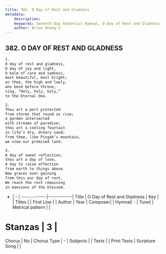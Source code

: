```yaml
---
title: 382. O Day of Rest and Gladness
metadata:
    description: 
    keywords: Seventh Day Adventist Hymnal, O Day of Rest and Gladness, , 
    author: Brian Onang'o
---
```



## 382. O DAY OF REST AND GLADNESS

```txt
1.
O day of rest and gladness,
O day of joy and light,
O balm of care and sadness,
most beautiful, most bright;
on thee, the high and lowly,
who bend before throne,
sing, “Holy, holy, holy,”
to the Eternal One.

2.
Thou art a port protected
from storms that round us rise;
a garden intersected
with streams of paradise;
thou art a cooling fountain
in life’s dry, dreary sand;
from thee, like Pisgah’s mountain,
we view our promised land.

3.
A day of sweet reflection,
thou art a day of love,
A day to raise affection
from earth to things above.
New graces ever gaining
from this our day of rest,
We reach the rest remaining
in mansions of the blessed.
```

- |   -  |
-------------|------------|
Title | O Day of Rest and Gladness |
Key |  |
Titles |  |
First Line |  |
Author | 
Year | 
Composer|  |
Hymnal|  - |
Tune|  |
Metrical pattern | |
# Stanzas | 3 |
Chorus | No |
Chorus Type | - |
Subjects |  |
Texts |  |
Print Texts | 
Scripture Song |  |
  
